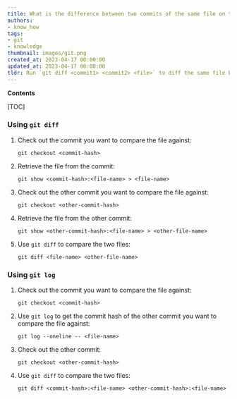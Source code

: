 ```yaml
---
title: What is the difference between two commits of the same file on the same branch?
authors:
- know_how
tags:
- git
- knowledge
thumbnail: images/git.png
created_at: 2023-04-17 00:00:00
updated_at: 2023-04-17 00:00:00
tldr: Run `git diff <commit1> <commit2> <file>` to diff the same file between two different commits on the same branch in Git.
---
```


**Contents**

[TOC]

### Using `git diff`
1. Check out the commit you want to compare the file against:
   ```
   git checkout <commit-hash>
   ```
2. Retrieve the file from the commit:
   ```
   git show <commit-hash>:<file-name> > <file-name>
   ```
3. Check out the other commit you want to compare the file against:
   ```
   git checkout <other-commit-hash>
   ```
4. Retrieve the file from the other commit:
   ```
   git show <other-commit-hash>:<file-name> > <other-file-name>
   ```
5. Use `git diff` to compare the two files:
   ```
   git diff <file-name> <other-file-name>
   ```

### Using `git log`
1. Check out the commit you want to compare the file against:
   ```
   git checkout <commit-hash>
   ```
2. Use `git log` to get the commit hash of the other commit you want to compare the file against:
   ```
   git log --oneline -- <file-name>
   ```
3. Check out the other commit:
   ```
   git checkout <other-commit-hash>
   ```
4. Use `git diff` to compare the two files:
   ```
   git diff <commit-hash>:<file-name> <other-commit-hash>:<file-name>
   ```
